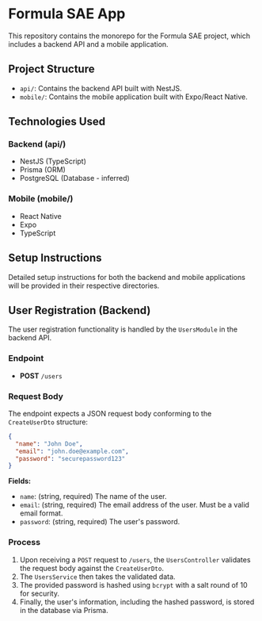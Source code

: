 # Formula SAE App

This repository contains the monorepo for the Formula SAE project, which includes a backend API and a mobile application.

## Project Structure

- `api/`: Contains the backend API built with NestJS.
- `mobile/`: Contains the mobile application built with Expo/React Native.

## Technologies Used

### Backend (api/)

- NestJS (TypeScript)
- Prisma (ORM)
- PostgreSQL (Database - inferred)

### Mobile (mobile/)

- React Native
- Expo
- TypeScript

## Setup Instructions

Detailed setup instructions for both the backend and mobile applications will be provided in their respective directories.

## User Registration (Backend)

The user registration functionality is handled by the `UsersModule` in the backend API.

### Endpoint

- **POST** `/users`

### Request Body

The endpoint expects a JSON request body conforming to the `CreateUserDto` structure:

```json
{
  "name": "John Doe",
  "email": "john.doe@example.com",
  "password": "securepassword123"
}
```

**Fields:**
- `name`: (string, required) The name of the user.
- `email`: (string, required) The email address of the user. Must be a valid email format.
- `password`: (string, required) The user's password.

### Process

1.  Upon receiving a `POST` request to `/users`, the `UsersController` validates the request body against the `CreateUserDto`.
2.  The `UsersService` then takes the validated data.
3.  The provided password is hashed using `bcrypt` with a salt round of 10 for security.
4.  Finally, the user's information, including the hashed password, is stored in the database via Prisma.
